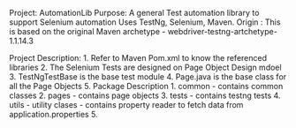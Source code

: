 Project: AutomationLib
Purpose: A general Test automation library to support Selenium automation
         Uses TestNg, Selenium, Maven.
Origin : This is based on the  original Maven archetype - webdriver-testng-artchetype-1.1.14.3


Project Description:
	1. Refer to Maven Pom.xml to know the referenced libraries
	2. The Selenium Tests are designed on Page Object Design mdoel
	3. TestNgTestBase is the base test module
	4. Page.java is the base class for all the Page Objects
	5. Package Description
		1. common -  contains common classes
		2. pages - contains page objects
		3. tests - contains testng tests
		4. utils - utility clases - contains property reader to fetch data from application.properties
		5. 

 
 
	 
